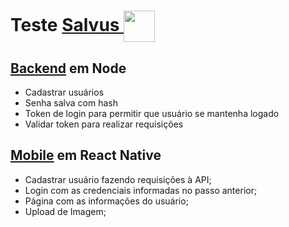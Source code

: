 # Teste  [Salvus <img width="50" align="center" src="https://media-exp1.licdn.com/dms/image/C4E0BAQFIqdgy-4xO7Q/company-logo_200_200/0?e=1598486400&v=beta&t=mEBrDjks9K11P26BedQzXEqhXsdKsC1n6RWX4I3iTJ8">](https://www.linkedin.com/company/salvus-me/)

## [Backend](./backend) em Node
- Cadastrar usuários
- Senha salva com hash  
- Token de login para permitir que usuário se mantenha logado
- Validar token para realizar requisições

## [Mobile](./mobile) em React Native
- Cadastrar usuário fazendo requisições à API;
- Login com as credenciais informadas no passo anterior;
- Página com as informações do usuário;
- Upload de Imagem;
